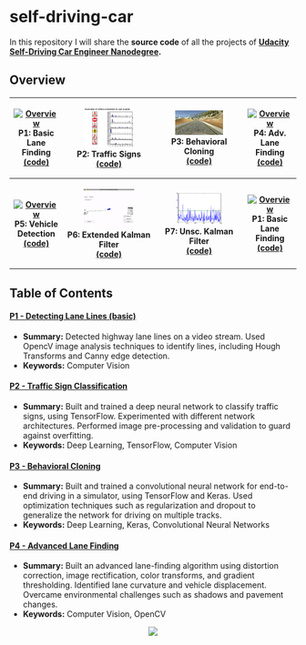 # self-driving-car

In this repository I will share the **source code** of all the projects of **[Udacity Self-Driving Car Engineer Nanodegree](https://www.udacity.com/course/self-driving-car-engineer-nanodegree--nd013).**


## Overview

<table style="width:100%">
  <tr>
    <th><p align="center">
           <a href="https://streamable.com/5a039"><img src="./Project_1_basic_lane_finding/data/outputs/videos/solidWhite-gif.gif" alt="Overview" width="60%" height="60%"></a>
           <br>P1: Basic Lane Finding
           <br><a href="./Project_1_basic_lane_finding" name="p1_code">(code)</a>
      </p>
    </th>
    <th><p align="center">
           <a href="./Project_2_traffic_sign_classifier/Traffic_Sign_Classifier.ipynb"><img src="./Project_2_traffic_sign_classifier/img/softmax.png" alt="Overview" width="60%" height="60%"></a>
           <br>P2: Traffic Signs
           <br><a href="./Project_2_traffic_sign_classifier" name="p2_code">(code)</a>
       </p>
    </th>
    <th><p align="center">
           <a href="https://streamable.com/happr"><img src="./Project_3_behavioral_cloning/output/babaviorCloning-gif.gif" alt="Overview" width="60%" height="60%"></a>
           <br>P3: Behavioral Cloning
           <br><a href="./Project_3_behavioral_cloning" name="p3_code">(code)</a>
        </p>
    </th>
    <th><p align="center">
           <a href="https://streamable.com/uijw3"><img src="./Project_4_advanced_lane_finding/p4-gif.gif"                         alt="Overview" width="60%" height="60%"></a>
           <br>P4: Adv. Lane Finding
           <br><a href="./Project_4_advanced_lane_finding" name="p4_code">(code)</a>
        </p>
    </th>
  </tr>
  <tr>
    <th><p align="center">
           <a href="https://streamable.com/x23f2"><img src="./Project_5_vehicle_detection/P5-gif.gif"                         alt="Overview" width="60%" height="60%"></a>
           <br>P5: Vehicle Detection
           <br><a href="./Project_5_vehicle_detection" name="p5_code">(code)</a>
        </p>
    </th>
    <th><p align="center">
           <a href="https://streamable.com/kfyz3"><img src="./Project_6_ExtendedKalman_filter/P6-gif.gif" alt="Overview" width="60%" height="60%"></a>
           <br>P6: Extended Kalman Filter
           <br><a href="./Project_6_ExtendedKalman_filter" name="p6_code">(code)</a>
      </p>
    </th>
    <th><p align="center">
           <a href="https://streamable.com/5a039"><img src="./Project_7_unscented_kalman_filter/result/NIS_radar.png" alt="Overview" width="60%" height="60%"></a>
           <br>P7: Unsc. Kalman Filter 
           <br><a href="./Project_7_unscented_kalman_filter" name="p7_code">(code)</a>
      </p>
    </th>
    <th><p align="center">
           <a href="https://streamable.com/5a039"><img src="./Project_1_basic_lane_finding/data/outputs/videos/solidWhite-gif.gif" alt="Overview" width="60%" height="60%"></a>
           <br>P1: Basic Lane Finding
           <br><a href="./Project_1_basic_lane_finding" name="p1_code">(code)</a>
      </p>
    </th>
  </tr>
</table>


## Table of Contents

#### [P1 - Detecting Lane Lines (basic)](project_1_lane_finding_basic)
 - **Summary:** Detected highway lane lines on a video stream. Used OpencV image analysis techniques to identify lines, including Hough Transforms and Canny edge detection.
 - **Keywords:** Computer Vision
 
#### [P2 - Traffic Sign Classification](project_2_traffic_sign_classifier)
 - **Summary:** Built and trained a deep neural network to classify traffic signs, using TensorFlow. Experimented with different network architectures. Performed image pre-processing and validation to guard against overfitting.
 - **Keywords:** Deep Learning, TensorFlow, Computer Vision
 
#### [P3 - Behavioral Cloning](project_3_behavioral_cloning)
 - **Summary:** Built and trained a convolutional neural network for end-to-end driving in a simulator, using TensorFlow and Keras. Used optimization techniques such as regularization and dropout to generalize the network for driving on multiple tracks.
 - **Keywords:** Deep Learning, Keras, Convolutional Neural Networks

#### [P4 - Advanced Lane Finding](project_4_advanced_lane_finding)
 - **Summary:** Built an advanced lane-finding algorithm using distortion correction, image rectification, color transforms, and gradient thresholding. Identified lane curvature and vehicle displacement. Overcame environmental challenges such as shadows and pavement changes.
 - **Keywords:** Computer Vision, OpenCV
 
<p align="center">
  <img src="https://cdn-images-1.medium.com/max/800/1*dRJ1tz6N3MqO1iCFzlhxZg.jpeg" width="400">
</p>
